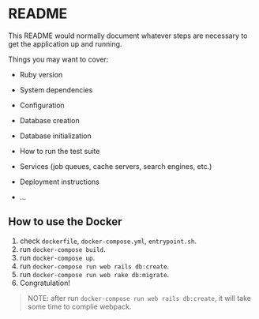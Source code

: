 # README

This README would normally document whatever steps are necessary to get the
application up and running.

Things you may want to cover:

* Ruby version

* System dependencies

* Configuration

* Database creation

* Database initialization

* How to run the test suite

* Services (job queues, cache servers, search engines, etc.)

* Deployment instructions

* ...

## How to use the Docker

1. check `dockerfile`, `docker-compose.yml`, `entrypoint.sh`.
2. run `docker-compose build`.
3. run `docker-compose up`.
4. run `docker-compose run web rails db:create`.
5. run `docker-compose run web rake db:migrate`.
6. Congratulation!

> NOTE: after run `docker-compose run web rails db:create`, it will take some time to complie webpack.
